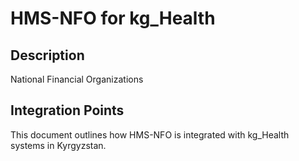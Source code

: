 # HMS-NFO for kg_Health

## Description

National Financial Organizations

## Integration Points

This document outlines how HMS-NFO is integrated with kg_Health systems in Kyrgyzstan.
